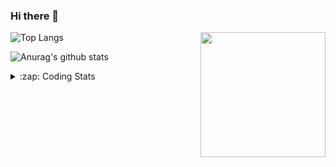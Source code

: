 ### Hi there 👋

<!--
**tao8687/tao8687** is a ✨ _special_ ✨ repository because its `README.md` (this file) appears on your GitHub profile.

Here are some ideas to get you started:

- 🔭 I’m currently working on ...
- 🌱 I’m currently learning ...
- 👯 I’m looking to collaborate on ...
- 🤔 I’m looking for help with ...
- 💬 Ask me about ...
- 📫 How to reach me: ...
- 😄 Pronouns: ...
- ⚡ Fun fact: ...
-->

<img align='right' src="https://media.giphy.com/media/M9gbBd9nbDrOTu1Mqx/giphy.gif" width="200">

  
![Top Langs](https://github-readme-stats.vercel.app/api/top-langs/?username=tao8687&layout=compact&title_color=23238E&text_color=A67D3D)

![Anurag's github stats](https://github-readme-stats.vercel.app/api?username=tao8687&show_icons=true&&text_color=A67D3D&title_color=23238E&show_icons=false&count_private=true&hide=stars)

<details>
  <summary>:zap: Coding Stats</summary>
  <b>
<!--START_SECTION:waka-->

```text
From: 12 July 2022 - To: 19 July 2022

C                16 hrs 50 mins  █████████████████▒░░░░░░░   69.50 %
C++              3 hrs 35 mins   ███▓░░░░░░░░░░░░░░░░░░░░░   14.78 %
Markdown         1 hr 53 mins    ██░░░░░░░░░░░░░░░░░░░░░░░   07.78 %
Makefile         1 hr 41 mins    █▓░░░░░░░░░░░░░░░░░░░░░░░   06.99 %
Other            5 mins          ░░░░░░░░░░░░░░░░░░░░░░░░░   00.38 %
```

<!--END_SECTION:waka-->
</details>
